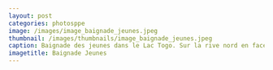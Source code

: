 ```yaml
---
layout: post
categories: photosppe
image: /images/image_baignade_jeunes.jpeg
thumbnail: /images/thumbnails/image_baignade_jeunes.jpeg
caption: Baignade des jeunes dans le Lac Togo. Sur la rive nord en face se trouve la ville de Togoville qui donna son nom TOGO à tout le territoire national. Le TOGO devient un protectorat allemand le 5 Juillet 1884, par traité signé entre l’allemand le Docteur Gustav Natchigal et le roi Mlappa III de Togoville.
imagetitle: Baignade Jeunes
---
```

